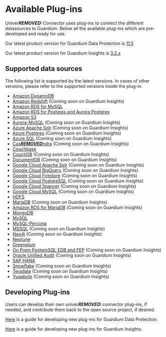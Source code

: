 # Available Plug-ins
Univer***REMOVED***l Connector uses plug-ins to connect the different datasources to Guardium. 
Below all the available plug-ins which are pre-developed and ready for use.

Our latest product version for Guardium Data Protection is [11.5](../docs/Guardium%20Data%20Protection)

Our latest product version for Guardium Insights is [3.2.x](../docs/Guardium%20Insights/3.2.x/Plugins_management.md)
## Supported data sources
The following list is supported by the latest versions.
In cases of other versions, please refer to the supported versions inside the plug-in.
* [Amazon DynamoDB](../filter-plugin/logstash-filter-dynamodb-guardium/README.md)
* [Amazon Redshift](../filter-plugin/logstash-filter-redshift-aws-guardium/README.md) (Coming soon on Guardium Insights)
* [Amazon RDS for MySQL](../filter-plugin/logstash-filter-mysql-aws-guardium/README.md)
* [Amazon RDS for Postgres and Aurora Postgres](../filter-plugin/logstash-filter-postgres-guardium/README.md)
* [Amazon S3](../filter-plugin/logstash-filter-s3-guardium/README.md)
* [Aurora-MySQL](../filter-plugin/logstash-filter-aurora-mysql-guardium/README.md) (Coming soon on Guardium Insights)
* [Azure Apache Solr](../filter-plugin/logstash-filter-azure-apachesolr-guardium/README.md) (Coming soon on Guardium Insights)
* [Azure Postgres](../filter-plugin/logstash-filter-azure-postgresql-guardium/README.md) (Coming soon on Guardium Insights)
* [Azure SQL](../filter-plugin/logstash-filter-azure-sql-guardium/README.md) (Coming soon on Guardium Insights)
* [Cas***REMOVED***ndra](../filter-plugin/logstash-filter-cas***REMOVED***ndra-guardium/README.md) (Coming soon on Guardium Insights)
* [Couchbase](../filter-plugin/logstash-filter-couchbasedb-guardium/README.md)
* [CouchDB](../filter-plugin/logstash-filter-couchdb-guardium/README.md) (Coming soon on Guardium Insights)
* [DocumentDB](../filter-plugin/logstash-filter-documentdb-aws-guardium/README.md) (Coming soon on Guardium Insights)
* [Google Cloud Apache Solr](../filter-plugin/logstash-filter-pubsub-apachesolr-guardium/README.md) (Coming soon on Guardium Insights)
* [Google Cloud BigQuery](../filter-plugin/logstash-filter-pubsub-bigquery-guardium/README.md) (Coming soon on Guardium Insights)
* [Google Cloud Firestore](../filter-plugin/logstash-filter-pubsub-firestore-guardium/README.md) (Coming soon on Guardium Insights)
* [Google Cloud PostgreSQL](../filter-plugin/logstash-filter-pubsub-postgresql-guardium/README.md) (Coming soon on Guardium Insights)
* [Google Cloud Spanner](../filter-plugin/logstash-filter-pubsub-spanner-guardium/README.md) (Coming soon on Guardium Insights)
* [Google Cloud MySQL](../filter-plugin/logstash-filter-pubsub-mysql-guardium/README.md) (Coming soon on Guardium Insights)
* [HDFS](../filter-plugin/logstash-filter-hdfs-guardium/README.md)
* [MariaDB](../filter-plugin/logstash-filter-mariadb-guardium/README.md) (Coming soon on Guardium Insights)
* [Amazon RDS for MariaDB](../filter-plugin/logstash-filter-mariadb-aws-guardium/README.md) (Coming soon on Guardium Insights)
* [MongoDB](../filter-plugin/logstash-filter-mongodb-guardium/README.md)
* [MySQL](../filter-plugin/logstash-filter-mysql-guardium/README.md)
* [MySQL-Percona](../filter-plugin/logstash-filter-mysql-percona-guardium/README.md)
* [MSSQL](../filter-plugin/logstash-filter-mssql-guardium/README.md) (Coming soon on Guardium Insights)
* [Neo4j](../filter-plugin/logstash-filter-neo4j-guardium/README.md) (Coming soon on Guardium Insights)
* [Neptune](../filter-plugin/logstash-filter-neptune-aws-guardium/README.md) 
* [Greenplum](../filter-plugin/logstash-filter-onPremGreenplumdb-guardium/README.md)
* [On Prem PostgreSQL EDB and FEP](../filter-plugin/logstash-filter-onPremPostgres-guardium/README.md) (Coming soon on Guardium Insights)
* [Oracle Unified Audit](../filter-plugin/logstash-filter-oua-guardium/README.md) (Coming soon on Guardium Insights)
* [SAP HANA](../filter-plugin/logstash-filter-***REMOVED***phana-guardium/README.md)
* [Snowflake](https://github.com/infoinsights/guardium-snowflake-uc-filter) (Coming soon on Guardium Insights)
* [Teradata](../filter-plugin/logstash-filter-teradatadb-guardium/README.md) (Coming soon on Guardium Insights)
* [Yugabyte](../filter-plugin/logstash-filter-yugabyte-guardium/README.md) (Coming soon on Guardium Insights)

## Developing Plug-ins
Users can develop their own univer***REMOVED***l connector plug-ins, if needed, and contribute them back to the open source project, if desired.

[Here](../docs/Guardium%20Data%20Protection/developing_plugins_gdp.md) is a guide for developing new plug-ins for Guardium Data Protection.

[Here](../docs/Guardium%20Insights/3.2.x/developing_plugins_gi.md) is a guide for developing new plug-ins for Guardium Insights.

